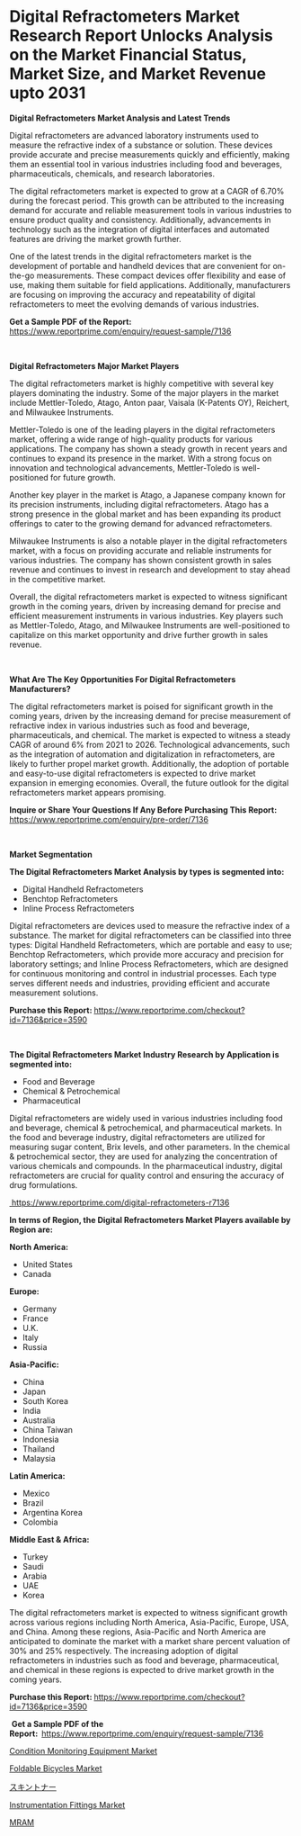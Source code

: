 <p><h1>Digital Refractometers Market Research Report Unlocks Analysis on the Market Financial Status, Market Size, and Market Revenue upto 2031</h1></p><p><strong>Digital Refractometers Market Analysis and Latest Trends</strong></p>
<p><p>Digital refractometers are advanced laboratory instruments used to measure the refractive index of a substance or solution. These devices provide accurate and precise measurements quickly and efficiently, making them an essential tool in various industries including food and beverages, pharmaceuticals, chemicals, and research laboratories.</p><p>The digital refractometers market is expected to grow at a CAGR of 6.70% during the forecast period. This growth can be attributed to the increasing demand for accurate and reliable measurement tools in various industries to ensure product quality and consistency. Additionally, advancements in technology such as the integration of digital interfaces and automated features are driving the market growth further.</p><p>One of the latest trends in the digital refractometers market is the development of portable and handheld devices that are convenient for on-the-go measurements. These compact devices offer flexibility and ease of use, making them suitable for field applications. Additionally, manufacturers are focusing on improving the accuracy and repeatability of digital refractometers to meet the evolving demands of various industries.</p></p>
<p><strong>Get a Sample PDF of the Report:&nbsp;</strong> <a href="https://www.reportprime.com/enquiry/request-sample/7136">https://www.reportprime.com/enquiry/request-sample/7136</a></p>
<p>&nbsp;</p>
<p><strong>Digital Refractometers Major Market Players</strong></p>
<p><p>The digital refractometers market is highly competitive with several key players dominating the industry. Some of the major players in the market include Mettler-Toledo, Atago, Anton paar, Vaisala (K-Patents OY), Reichert, and Milwaukee Instruments.</p><p>Mettler-Toledo is one of the leading players in the digital refractometers market, offering a wide range of high-quality products for various applications. The company has shown a steady growth in recent years and continues to expand its presence in the market. With a strong focus on innovation and technological advancements, Mettler-Toledo is well-positioned for future growth.</p><p>Another key player in the market is Atago, a Japanese company known for its precision instruments, including digital refractometers. Atago has a strong presence in the global market and has been expanding its product offerings to cater to the growing demand for advanced refractometers.</p><p>Milwaukee Instruments is also a notable player in the digital refractometers market, with a focus on providing accurate and reliable instruments for various industries. The company has shown consistent growth in sales revenue and continues to invest in research and development to stay ahead in the competitive market.</p><p>Overall, the digital refractometers market is expected to witness significant growth in the coming years, driven by increasing demand for precise and efficient measurement instruments in various industries. Key players such as Mettler-Toledo, Atago, and Milwaukee Instruments are well-positioned to capitalize on this market opportunity and drive further growth in sales revenue.</p></p>
<p>&nbsp;</p>
<p><strong>What Are The Key Opportunities For Digital Refractometers Manufacturers?</strong></p>
<p><p>The digital refractometers market is poised for significant growth in the coming years, driven by the increasing demand for precise measurement of refractive index in various industries such as food and beverage, pharmaceuticals, and chemical. The market is expected to witness a steady CAGR of around 6% from 2021 to 2026. Technological advancements, such as the integration of automation and digitalization in refractometers, are likely to further propel market growth. Additionally, the adoption of portable and easy-to-use digital refractometers is expected to drive market expansion in emerging economies. Overall, the future outlook for the digital refractometers market appears promising.</p></p>
<p><strong>Inquire or Share Your Questions If Any Before Purchasing This Report:</strong> <a href="https://www.reportprime.com/enquiry/pre-order/7136">https://www.reportprime.com/enquiry/pre-order/7136</a></p>
<p>&nbsp;</p>
<p><strong>Market Segmentation</strong></p>
<p><strong>The Digital Refractometers Market Analysis by types is segmented into:</strong></p>
<p><ul><li>Digital Handheld Refractometers</li><li>Benchtop Refractometers</li><li>Inline Process Refractometers</li></ul></p>
<p><p>Digital refractometers are devices used to measure the refractive index of a substance. The market for digital refractometers can be classified into three types: Digital Handheld Refractometers, which are portable and easy to use; Benchtop Refractometers, which provide more accuracy and precision for laboratory settings; and Inline Process Refractometers, which are designed for continuous monitoring and control in industrial processes. Each type serves different needs and industries, providing efficient and accurate measurement solutions.</p></p>
<p><strong>Purchase this Report:&nbsp;</strong><a href="https://www.reportprime.com/checkout?id=7136&price=3590">https://www.reportprime.com/checkout?id=7136&price=3590</a></p>
<p>&nbsp;</p>
<p><strong>The Digital Refractometers Market Industry Research by Application is segmented into:</strong></p>
<p><ul><li>Food and Beverage</li><li>Chemical & Petrochemical</li><li>Pharmaceutical</li></ul></p>
<p><p>Digital refractometers are widely used in various industries including food and beverage, chemical & petrochemical, and pharmaceutical markets. In the food and beverage industry, digital refractometers are utilized for measuring sugar content, Brix levels, and other parameters. In the chemical & petrochemical sector, they are used for analyzing the concentration of various chemicals and compounds. In the pharmaceutical industry, digital refractometers are crucial for quality control and ensuring the accuracy of drug formulations.</p></p>
<p><a href="https://www.reportprime.com/digital-refractometers-r7136">&nbsp;https://www.reportprime.com/digital-refractometers-r7136</a></p>
<p><strong>In terms of Region, the Digital Refractometers Market Players available by Region are:</strong></p>
<p>
    <p> <strong> North America: </strong>
        <ul>
            <li>United States</li>
            <li>Canada</li>
        </ul>
        </p> 
    <p> <strong> Europe: </strong>
        <ul>
            <li>Germany</li>
            <li>France</li>
            <li>U.K.</li>
            <li>Italy</li>
            <li>Russia</li>
        </ul>
        </p> 
    <p> <strong> Asia-Pacific: </strong>
        <ul>
            <li>China</li>
            <li>Japan</li>
            <li>South Korea</li>
            <li>India</li>
            <li>Australia</li>
            <li>China Taiwan</li>
            <li>Indonesia</li>
            <li>Thailand</li>
            <li>Malaysia</li>
        </ul>
        </p> 
    <p> <strong> Latin America: </strong>
        <ul>
            <li>Mexico</li>
            <li>Brazil</li>
            <li>Argentina Korea</li>
            <li>Colombia</li>
        </ul>
        </p> 
    <p> <strong> Middle East & Africa: </strong>
        <ul>
            <li>Turkey</li>
            <li>Saudi</li>
            <li>Arabia</li>
            <li>UAE</li>
            <li>Korea</li>
        </ul>
    </p>
    </p>
<p><p>The digital refractometers market is expected to witness significant growth across various regions including North America, Asia-Pacific, Europe, USA, and China. Among these regions, Asia-Pacific and North America are anticipated to dominate the market with a market share percent valuation of 30% and 25% respectively. The increasing adoption of digital refractometers in industries such as food and beverage, pharmaceutical, and chemical in these regions is expected to drive market growth in the coming years.</p></p>
<p><strong>Purchase this Report: </strong><a href="https://www.reportprime.com/checkout?id=7136&price=3590">https://www.reportprime.com/checkout?id=7136&price=3590</a></p>
<p>&nbsp;<strong>Get a Sample PDF of the Report:&nbsp;&nbsp;</strong><a href="https://www.reportprime.com/enquiry/request-sample/7136">https://www.reportprime.com/enquiry/request-sample/7136</a></p>
<p><strong></strong></p>
<p><p><a href="https://github.com/DeonteStanton2023/Market-Research-Report-List-2/blob/main/condition-monitoring-equipment-market.md">Condition Monitoring Equipment Market</a></p><p><a href="https://medium.com/@clairedivash14/foldable-bicycles-market-size-share-trends-analysis-report-by-end-use-exercise-traffic-be3c443ccf84">Foldable Bicycles Market</a></p><p><a href="https://medium.com/@darieenson678546/%E3%82%B0%E3%83%AD%E3%83%BC%E3%83%90%E3%83%AB%E3%82%B9%E3%82%AD%E3%83%B3%E3%83%88%E3%83%8A%E3%83%BC%E5%B8%82%E5%A0%B4%E3%81%AF-2024%E5%B9%B4%E3%81%8B%E3%82%892031%E5%B9%B4%E3%81%BE%E3%81%A7%E3%81%AE%E6%9C%9F%E9%96%93%E3%81%AB-%E5%B9%B4%E5%B9%B3%E5%9D%87%E6%88%90%E9%95%B7%E7%8E%87-cagr-6-7-%E3%81%A7%E6%88%90%E9%95%B7%E3%81%99%E3%82%8B%E3%81%A8%E4%BA%88%E6%B8%AC%E3%81%95%E3%82%8C%E3%81%A6%E3%81%84%E3%81%BE%E3%81%99-5f02513a2671">スキントナー</a></p><p><a href="https://github.com/ZackaryHalvorson2023/Market-Research-Report-List-2/blob/main/instrumentation-fittings-market.md">Instrumentation Fittings Market</a></p><p><a href="https://github.com/gambitz1998/Market-Research-Report-List-1/blob/main/977939266361.md">MRAM</a></p></p>
